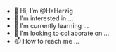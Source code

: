 - 👋 Hi, I’m @HaHerzig
- 👀 I’m interested in ...
- 🌱 I’m currently learning ...
- 💞️ I’m looking to collaborate on ...
- 📫 How to reach me ...

<!---
HaHerzig/HaHerzig is a ✨ special ✨ repository because its `README.md` (this file) appears on your GitHub profile.
You can click the Preview link to take a look at your changes.
--->
